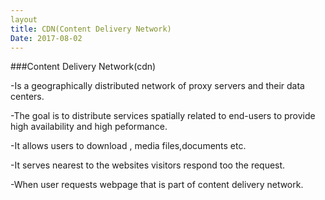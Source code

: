 ```yaml
---
layout
title: CDN(Content Delivery Network)
Date: 2017-08-02
---
```

###Content Delivery Network(cdn)

-Is a geographically distributed network  of proxy servers and their data  centers.

-The goal is to distribute services spatially related to end-users  to provide  high availability  and high peformance.

-It allows users  to download , media files,documents etc.

-It serves  nearest to the websites  visitors  respond  too the  request.

-When user  requests webpage that is part of content delivery network. 

